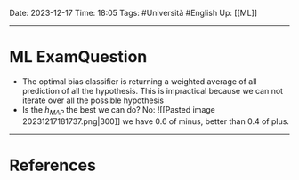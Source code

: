 Date: 2023-12-17
Time: 18:05
Tags: #Università #English 
Up: [[ML]]

---
# ML ExamQuestion

- The optimal bias classifier is returning a weighted average of all prediction of all the hypothesis. This is impractical because we can not iterate over all the possible hypothesis
- Is the $h_{MAP}$ the best we can do? No: 
  ![[Pasted image 20231217181737.png|300]] we have 0.6 of minus, better than 0.4 of plus.


---
# References
